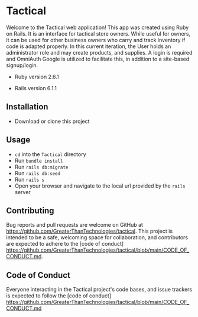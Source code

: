 # Tactical

Welcome to the Tactical web application! This app was created using Ruby on Rails. 
It is an interface for tactical store owners. While useful for owners, it
can be used for other business owners who carry and track inventory if 
code is adapted properly. In this current iteration, the User holds an 
administrator role and may create products, and supplies. A login is required and 
OmniAuth Google is utilized to facilitate this, in addition to a site-based 
signup/login.

- Ruby version 2.6.1

- Rails version 6.1.1

## Installation

- Download or clone this project

## Usage

- `cd` into the `Tactical` directory
- Run `bundle install`
- Run `rails db:migrate` 
- Run `rails db:seed`
- Run `rails s`
- Open your browser and navigate to the local url provided by the `rails` server

## Contributing

Bug reports and pull requests are welcome on GitHub at 
https://github.com/GreaterThanTechnologies/tactical. This project is intended to 
be a safe, welcoming space for collaboration, and contributors are expected to 
adhere to the [code of conduct]
https://github.com/GreaterThanTechnologies/tactical/blob/main/CODE_OF_CONDUCT.md.

## Code of Conduct

Everyone interacting in the Tactical project's code bases, and issue trackers is 
expected to follow the [code of conduct]
https://github.com/GreaterThanTechnologies/tactical/blob/main/CODE_OF_CONDUCT.md